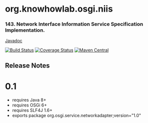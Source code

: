 org.knowhowlab.osgi.niis
========================

### 143. Network Interface Information Service Specification Implementation. 

[Javadoc](https://osgi.org/javadoc/r6/residential/org/osgi/service/networkadapter/package-summary.html)

[![Build Status](https://travis-ci.org/knowhowlab/org.knowhowlab.osgi.networkadapter.svg?branch=master)](https://travis-ci.org/knowhowlab/org.knowhowlab.osgi.networkadapter)
[![Coverage Status](https://coveralls.io/repos/github/knowhowlab/org.knowhowlab.osgi.networkadapter/badge.svg?branch=master)](https://coveralls.io/github/knowhowlab/org.knowhowlab.osgi.networkadapter?branch=master)
[![Maven Central](https://maven-badges.herokuapp.com/maven-central/org.knowhowlab.osgi/networkadapter/badge.svg?style=flat-square)](https://maven-badges.herokuapp.com/maven-central/org.knowhowlab.osgi/networkadapter/)

## Release Notes

# 0.1

- requires Java 8+
- requires OSGi 6+
- requires SLF4J 1.6+
- exports package org.osgi.service.networkadapter;version="1.0"

